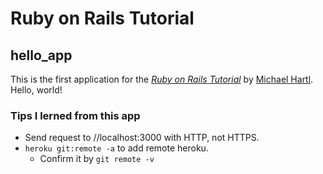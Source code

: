 # Ruby on Rails Tutorial

## hello_app

This is the first application for the [*Ruby on Rails Tutorial*](http://railstutorial.jp/)
by [Michael Hartl](http://www.michaelhartl.com/). Hello, world!

### Tips I lerned from this app

- Send request to //localhost:3000 with HTTP, not HTTPS.
- `heroku git:remote -a` to add remote heroku.
  - Confirm it by `git remote -v`
